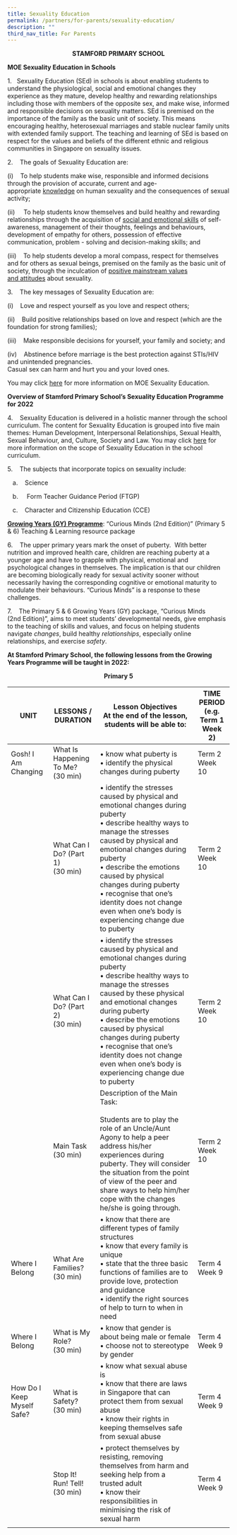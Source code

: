```yaml
---
title: Sexuality Education
permalink: /partners/for-parents/sexuality-education/
description: ""
third_nav_title: For Parents
---
```

<center><strong>STAMFORD PRIMARY SCHOOL</strong></center>

**MOE Sexuality Education in Schools**

1.   Sexuality Education (SEd) in schools is about enabling students to understand the physiological, social and emotional changes they experience as they mature, develop healthy and rewarding relationships including those with members of the opposite sex, and make wise, informed and responsible decisions on sexuality matters. SEd is premised on the importance of the family as the basic unit of society. This means encouraging healthy, heterosexual marriages and stable nuclear family units with extended family support. The teaching and learning of SEd is based on respect for the values and beliefs of the different ethnic and religious communities in Singapore on sexuality issues.

2.    The goals of Sexuality Education are:

(i)    To help students make wise, responsible and informed decisions through the provision of accurate, current and age-appropriate <u>knowledge</u> on human sexuality and the consequences of sexual activity;

(ii)     To help students know themselves and build healthy and rewarding relationships through the acquisition of <u>social and emotional skills</u> of self-awareness, management of their thoughts, feelings and behaviours, development of empathy for others, possession of effective communication, problem - solving and decision-making skills; and

(iii)    To help students develop a moral compass, respect for themselves and for others as sexual beings, premised on the family as the basic unit of society, through the inculcation of <u>positive mainstream values and attitudes</u> about sexuality.

3.    The key messages of Sexuality Education are:

(i)    Love and respect yourself as you love and respect others;

(ii)    Build positive relationships based on love and respect (which are the foundation for strong families);

(iii)    Make responsible decisions for yourself, your family and society; and

(iv)    Abstinence before marriage is the best protection against STIs/HIV and unintended pregnancies. <br> Casual sex can harm and hurt you and your loved ones.

You may click [here](https://www.moe.gov.sg/programmes/sexuality-education) for more information on MOE Sexuality Education.

**Overview of Stamford Primary School’s Sexuality Education Programme for 2022**

4.    Sexuality Education is delivered in a holistic manner through the school curriculum. The content for Sexuality Education is grouped into five main themes: Human Development, Interpersonal Relationships, Sexual Health, Sexual Behaviour, and, Culture, Society and Law. You may click [here](https://www.moe.gov.sg/education-in-sg/our-programmes/sexuality-education/scope-and-teaching-approach) for more information on the scope of Sexuality Education in the school curriculum.

5.    The subjects that incorporate topics on sexuality include:

   a.    Science

   b.     Form Teacher Guidance Period (FTGP)

   c.    Character and Citizenship Education (CCE)
	 
<u><Strong>Growing Years (GY) Programme</strong></u>: “Curious Minds (2nd Edition)” (Primary 5 & 6) Teaching & Learning resource package

6.    The upper primary years mark the onset of puberty.  With better nutrition and improved health care, children are reaching puberty at a younger age and have to grapple with physical, emotional and psychological changes in themselves. The implication is that our children are becoming biologically ready for sexual activity sooner without necessarily having the corresponding cognitive or emotional maturity to modulate their behaviours. “Curious Minds” is a response to these challenges.

7.    The Primary 5 & 6 Growing Years (GY) package, “Curious Minds (2nd Edition)”, aims to meet students’ developmental needs, give emphasis to the teaching of skills and values, and focus on helping students navigate _changes_, build healthy _relationships_, especially online relationships, and exercise _safety_.

**At Stamford Primary School, the following lessons from the Growing Years Programme will be taught in 2022:**

<center><strong>Primary 5</strong></center>

| UNIT | LESSONS / DURATION | Lesson Objectives<br>At the end of the lesson, students will be able to: | TIME PERIOD<br>(e.g. Term 1 Week 2) |
|---|---|---|---|
| Gosh! I Am Changing | What Is Happening To Me?<br>(30 min) | • know what puberty is<br> • identify the physical changes during puberty | Term 2 Week 10 |
|  | What Can I Do? (Part 1)<br> (30 min) | • identify the stresses caused by physical and emotional changes during puberty<br>• describe healthy ways to manage the stresses caused by physical and emotional changes during puberty<br>• describe the emotions caused by physical changes during puberty<br>• recognise that one’s identity does not change even when one’s body is experiencing change due to puberty | Term 2 Week 10 |
|  | What Can I Do? (Part 2)<br> (30 min) | • identify the stresses caused by physical and emotional changes during puberty<br>• describe healthy ways to manage the stresses caused by these physical and emotional changes during puberty<br>• describe the emotions caused by physical changes during puberty<br>• recognise that one’s identity does not change even when one’s body is experiencing change due to puberty | Term 2 Week 10 |
|  | Main Task<br>(30 min) | Description of the Main Task:<br><br>Students are to play the role of an Uncle/Aunt Agony to help a peer address his/her experiences during puberty. They will consider the situation from the point of view of the peer and share ways to help him/her cope with the changes he/she is going through. | Term 2 Week 10 |
| Where I Belong | What Are Families?<br>(30 min) | • know that there are different types of family structures<br>• know that every family is unique<br>• state that the three basic functions of families are to provide love, protection and guidance<br>• identify the right sources of help to turn to when in need | Term 4 Week 9 |
| Where I Belong | What is My Role?<br> (30 min) | • know that gender is about being male or female<br>• choose not to stereotype by gender | Term 4 Week 9 |
| How Do I Keep Myself Safe? | What is Safety?<br>(30 min) | • know what sexual abuse is<br>• know that there are laws in Singapore that can protect them from sexual abuse<br>• know their rights in keeping themselves safe from sexual abuse | Term 4 Week 9 |
|  | Stop It! Run! Tell!<br>(30 min) | • protect themselves by resisting, removing themselves from harm and seeking help from a trusted adult<br>• know their responsibilities in minimising the risk of sexual harm | Term 4 Week 9 |
| | |